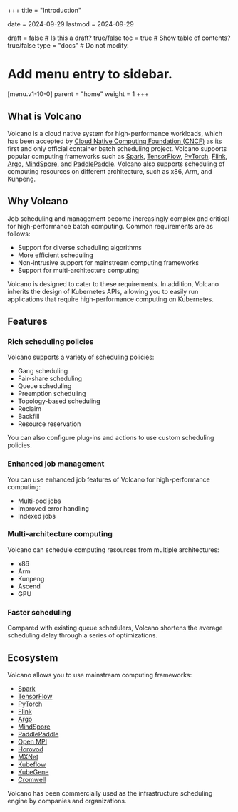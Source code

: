 +++
title = "Introduction"

date = 2024-09-29
lastmod = 2024-09-29

draft = false  # Is this a draft? true/false
toc = true  # Show table of contents? true/false
type = "docs"  # Do not modify.

# Add menu entry to sidebar.
[menu.v1-10-0]
  parent = "home"
  weight = 1
+++

## What is Volcano
Volcano is a cloud native system for high-performance workloads, which has been accepted by [Cloud Native Computing Foundation (CNCF)](https://www.cncf.io/) as its first and only official container batch scheduling project. Volcano supports popular computing frameworks such as [Spark](https://spark.apache.org/), [TensorFlow](https://www.tensorflow.org/), [PyTorch](https://pytorch.org/), [Flink](https://flink.apache.org/), [Argo](https://argoproj.github.io/), [MindSpore](https://www.mindspore.cn/en), and [PaddlePaddle](https://www.paddlepaddle.org.cn/). Volcano also supports scheduling of computing resources on different architecture, such as x86, Arm, and Kunpeng.
 
## Why Volcano
Job scheduling and management become increasingly complex and critical for high-performance batch computing. Common requirements are as follows:

* Support for diverse scheduling algorithms
* More efficient scheduling
* Non-intrusive support for mainstream computing frameworks
* Support for multi-architecture computing

Volcano is designed to cater to these requirements. In addition, Volcano inherits the design of Kubernetes APIs, allowing you to easily run applications that require high-performance computing on Kubernetes.
## Features
### Rich scheduling policies
Volcano supports a variety of scheduling policies:

* Gang scheduling
* Fair-share scheduling
* Queue scheduling
* Preemption scheduling
* Topology-based scheduling
* Reclaim
* Backfill
* Resource reservation

You can also configure plug-ins and actions to use custom scheduling policies.
### Enhanced job management 
You can use enhanced job features of Volcano for high-performance computing:

* Multi-pod jobs
* Improved error handling
* Indexed jobs

### Multi-architecture computing
Volcano can schedule computing resources from multiple architectures:

* x86
* Arm
* Kunpeng
* Ascend
* GPU

### Faster scheduling
Compared with existing queue schedulers, Volcano shortens the average scheduling delay through a series of optimizations.

## Ecosystem
Volcano allows you to use mainstream computing frameworks:

* [Spark](https://spark.apache.org/)
* [TensorFlow](https://www.tensorflow.org/)
* [PyTorch](https://pytorch.org/)
* [Flink](https://flink.apache.org/)
* [Argo](https://argoproj.github.io/)
* [MindSpore](https://www.mindspore.cn/en)
* [PaddlePaddle](https://www.paddlepaddle.org.cn/)
* [Open MPI](https://www.open-mpi.org/)
* [Horovod](https://horovod.readthedocs.io/)
* [MXNet](https://mxnet.apache.org/)
* [Kubeflow](https://www.kubeflow.org/)
* [KubeGene](https://github.com/volcano-sh/kubegene)
* [Cromwell](https://cromwell.readthedocs.io/)

Volcano has been commercially used as the infrastructure scheduling engine by companies and organizations.